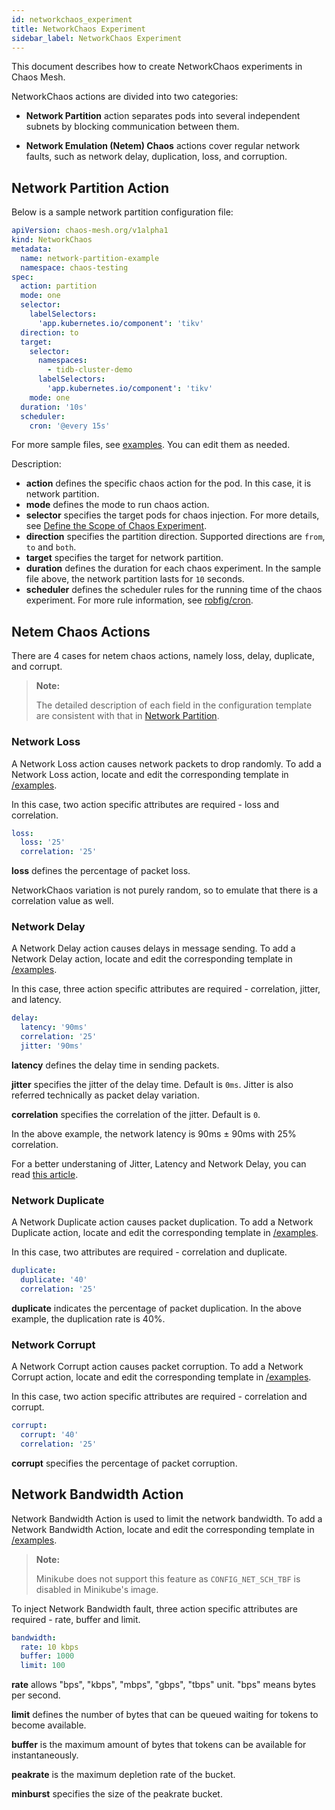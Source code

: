 ```yaml
---
id: networkchaos_experiment
title: NetworkChaos Experiment
sidebar_label: NetworkChaos Experiment
---
```


This document describes how to create NetworkChaos experiments in Chaos Mesh.

NetworkChaos actions are divided into two categories:

- **Network Partition** action separates pods into several independent subnets by blocking communication between them.

- **Network Emulation (Netem) Chaos** actions cover regular network faults, such as network delay, duplication, loss, and corruption.

## Network Partition Action

Below is a sample network partition configuration file:

```yaml
apiVersion: chaos-mesh.org/v1alpha1
kind: NetworkChaos
metadata:
  name: network-partition-example
  namespace: chaos-testing
spec:
  action: partition
  mode: one
  selector:
    labelSelectors:
      'app.kubernetes.io/component': 'tikv'
  direction: to
  target:
    selector:
      namespaces:
        - tidb-cluster-demo
      labelSelectors:
        'app.kubernetes.io/component': 'tikv'
    mode: one
  duration: '10s'
  scheduler:
    cron: '@every 15s'
```

For more sample files, see [examples](https://github.com/chaos-mesh/chaos-mesh/tree/master/examples). You can edit them as needed.

Description:

- **action** defines the specific chaos action for the pod. In this case, it is network partition.
- **mode** defines the mode to run chaos action.
- **selector** specifies the target pods for chaos injection. For more details, see [Define the Scope of Chaos Experiment](../user_guides/experiment_scope.md).
- **direction** specifies the partition direction. Supported directions are `from`, `to` and `both`.
- **target** specifies the target for network partition.
- **duration** defines the duration for each chaos experiment. In the sample file above, the network partition lasts for `10` seconds.
- **scheduler** defines the scheduler rules for the running time of the chaos experiment. For more rule information, see [robfig/cron](https://godoc.org/github.com/robfig/cron).

## Netem Chaos Actions

There are 4 cases for netem chaos actions, namely loss, delay, duplicate, and corrupt.

> **Note:**
>
> The detailed description of each field in the configuration template are consistent with that in [Network Partition](#network-partition-action).

### Network Loss

A Network Loss action causes network packets to drop randomly. To add a Network Loss action, locate and edit the corresponding template in [/examples](https://github.com/chaos-mesh/chaos-mesh/blob/master/examples/network-loss-example.yaml).

In this case, two action specific attributes are required - loss and correlation.

```yaml
loss:
  loss: '25'
  correlation: '25'
```

**loss** defines the percentage of packet loss.

NetworkChaos variation is not purely random, so to emulate that there is a correlation value as well.

### Network Delay

A Network Delay action causes delays in message sending. To add a Network Delay action, locate and edit the corresponding template in [/examples](https://github.com/chaos-mesh/chaos-mesh/blob/master/examples/network-delay-example.yaml).

In this case, three action specific attributes are required - correlation, jitter, and latency.

```yaml
delay:
  latency: '90ms'
  correlation: '25'
  jitter: '90ms'
```

**latency** defines the delay time in sending packets.

**jitter** specifies the jitter of the delay time. Default is `0ms`. Jitter is also referred technically as packet delay variation.

**correlation** specifies the correlation of the jitter. Default is `0`.

In the above example, the network latency is 90ms ± 90ms with 25% correlation.

For a better understaning of Jitter, Latency and Network Delay, you can read [this article](https://www.speedcheck.org/wiki/jitter/).

### Network Duplicate

A Network Duplicate action causes packet duplication. To add a Network Duplicate action, locate and edit the corresponding template in [/examples](https://github.com/chaos-mesh/chaos-mesh/blob/master/examples/network-duplicate-example.yaml).

In this case, two attributes are required - correlation and duplicate.

```yaml
duplicate:
  duplicate: '40'
  correlation: '25'
```

**duplicate** indicates the percentage of packet duplication. In the above example, the duplication rate is 40%.

### Network Corrupt

A Network Corrupt action causes packet corruption. To add a Network Corrupt action, locate and edit the corresponding template in [/examples](https://github.com/chaos-mesh/chaos-mesh/blob/master/examples/network-corrupt-example.yaml).

In this case, two action specific attributes are required - correlation and corrupt.

```yaml
corrupt:
  corrupt: '40'
  correlation: '25'
```

**corrupt** specifies the percentage of packet corruption.

## Network Bandwidth Action

Network Bandwidth Action is used to limit the network bandwidth. To add a Network Bandwidth Action, locate and edit the corresponding template in [/examples](https://github.com/chaos-mesh/chaos-mesh/blob/master/examples/network-bandwidth-example.yaml).

> **Note:**
>
> Minikube does not support this feature as `CONFIG_NET_SCH_TBF` is disabled in Minikube's image.

To inject Network Bandwidth fault, three action specific attributes are required - rate, buffer and limit.

```yaml
bandwidth:
  rate: 10 kbps
  buffer: 1000
  limit: 100
```

**rate** allows "bps", "kbps", "mbps", "gbps", "tbps" unit. "bps" means bytes per second.

**limit** defines the number of bytes that can be queued waiting for tokens to become available.

**buffer** is the maximum amount of bytes that tokens can be available for instantaneously.

**peakrate** is the maximum depletion rate of the bucket.

**minburst** specifies the size of the peakrate bucket.
